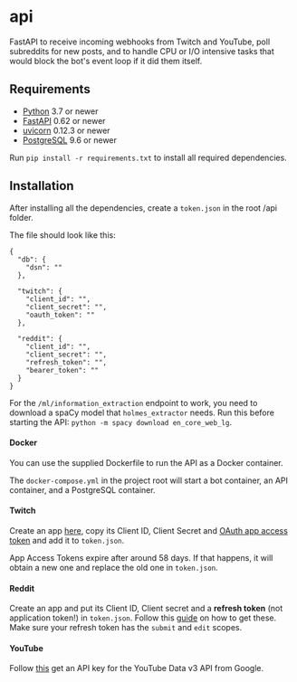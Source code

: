 # api

FastAPI to receive incoming webhooks from Twitch and YouTube, poll subreddits for new posts, and to handle CPU or I/O intensive tasks that would 
block the bot's event loop if it did them itself. 
 

##  Requirements

*  [Python](https://www.python.org/downloads/) 3.7 or newer
*  [FastAPI](https://fastapi.tiangolo.com/) 0.62 or newer
*  [uvicorn](https://www.uvicorn.org/) 0.12.3 or newer
*  [PostgreSQL](https://www.postgresql.org/) 9.6 or newer 

Run `pip install -r requirements.txt` to install all required dependencies.

## Installation

After installing all the dependencies, create a `token.json` in the root /api folder.

The file should look like this:

```
{
  "db": {
    "dsn": ""
  },
  
  "twitch": {
    "client_id": "",
    "client_secret": "",
    "oauth_token": ""
  },

  "reddit": {
    "client_id": "",
    "client_secret": "",
    "refresh_token": "",
    "bearer_token": ""
  }
}
```

For the `/ml/information_extraction` endpoint to work, you need to download a spaCy model that `holmes_extractor` needs. Run this before starting the API: `python -m spacy download en_core_web_lg`.

#### Docker

You can use the supplied Dockerfile to run the API as a Docker container.

The `docker-compose.yml` in the project root will start a bot container, an API container, and a PostgreSQL container.

####  Twitch 

Create an app [here](https://dev.twitch.tv/console/apps), copy its Client ID, Client Secret and [OAuth app access token]((https://dev.twitch.tv/docs/authentication/getting-tokens-oauth#oauth-client-credentials-flow)) 
and add it to `token.json`. 

App Access Tokens expire after around 58 days. If that happens, it will obtain a new one and replace the old one in `token.json`.

####  Reddit 

Create an app and put its Client ID, Client secret and a **refresh token** (not application token!) in `token.json`. 
Follow this [guide](https://github.com/reddit-archive/reddit/wiki/OAuth2) on how to get these. 
Make sure your refresh token has the `submit` and `edit` scopes. 


####  YouTube 

Follow [this](https://developers.google.com/youtube/v3) get an API key for the YouTube Data v3 API from Google.
